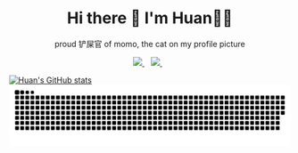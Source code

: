 <h1 align='center'>
  Hi there 👋 I'm Huan👨‍💻
</h1>

<p align='center'>
  proud 铲屎官 of momo, the cat on my profile picture
</p>

<p align='center'>
  
  <a href="https://medium.com/@hxu296">
    <img src="https://img.shields.io/badge/Medium-12100E?style=for-the-badge&logo=medium&logoColor=white" />
  </a>&nbsp;&nbsp;
  <a href="https://www.linkedin.com/in/huan-xu-999700169">
    <img src="https://img.shields.io/badge/LinkedIn-0077B5?style=for-the-badge&logo=linkedin&logoColor=white" />        
  </a>&nbsp;&nbsp;
  
</p>

[![Huan's GitHub stats](https://github-readme-stats.vercel.app/api?username=hxu296&count_private=true)](https://github.com/hxu296/github-readme-stats)
[![Snake Game](https://raw.githubusercontent.com/hxu296/hxu296/output/github-contribution-grid-snake.svg)](https://raw.githubusercontent.com/hxu296/hxu296/output/github-contribution-grid-snake.svg)
<!--
**hxu296/hxu296** is a ✨ _special_ ✨ repository because its `README.md` (this file) appears on your GitHub profile.

Here are some ideas to get you started:

- 🔭 I’m currently working on ...
- 🌱 I’m currently learning ...
- 👯 I’m looking to collaborate on ...
- 🤔 I’m looking for help with ...
- 💬 Ask me about ...
- 📫 How to reach me: ...
- 😄 Pronouns: ...
- ⚡ Fun fact: ...
-->
